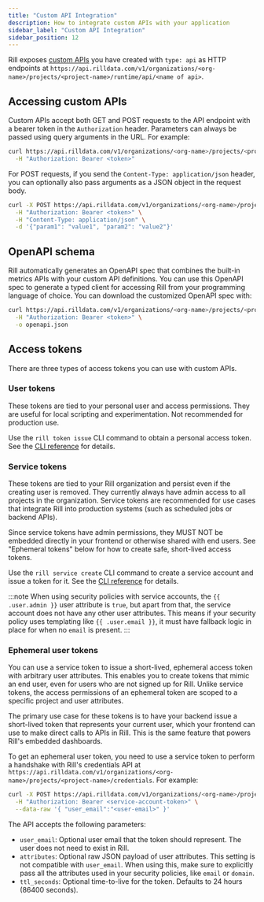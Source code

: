 ```yaml
---
title: "Custom API Integration"
description: How to integrate custom APIs with your application
sidebar_label: "Custom API Integration"
sidebar_position: 12
---
```


Rill exposes [custom APIs](/integrate/custom-apis/index.md) you have created with `type: api` as HTTP endpoints 
at `https://api.rilldata.com/v1/organizations/<org-name>/projects/<project-name>/runtime/api/<name of api>`.

## Accessing custom APIs

Custom APIs accept both GET and POST requests to the API endpoint with a bearer token in the `Authorization` header. Parameters can always be passed using query arguments in the URL. For example:

```bash
curl https://api.rilldata.com/v1/organizations/<org-name>/projects/<project-name>/runtime/api/<name of api>[?query-args] \
  -H "Authorization: Bearer <token>"
```

For POST requests, if you send the `Content-Type: application/json` header, you can optionally also pass arguments as a JSON object in the request body.

```bash
curl -X POST https://api.rilldata.com/v1/organizations/<org-name>/projects/<project-name>/runtime/api/<name of api> \
  -H "Authorization: Bearer <token>" \
  -H "Content-Type: application/json" \
  -d '{"param1": "value1", "param2": "value2"}'
```

## OpenAPI schema

Rill automatically generates an OpenAPI spec that combines the built-in metrics APIs with your custom API definitions. You can use this OpenAPI spec to generate a typed client for accessing Rill from your programming language of choice. You can download the customized OpenAPI spec with:
```bash
curl https://api.rilldata.com/v1/organizations/<org-name>/projects/<project-name>/runtime/api/openapi \
  -H "Authorization: Bearer <token>" \
  -o openapi.json
```

## Access tokens

There are three types of access tokens you can use with custom APIs.

### User tokens

These tokens are tied to your personal user and access permissions. They are useful for local scripting and experimentation. Not recommended for production use. 

Use the `rill token issue` CLI command to obtain a personal access token. See the [CLI reference](../reference/cli/token) for details.

### Service tokens

These tokens are tied to your Rill organization and persist even if the creating user is removed. They currently always have admin access to all projects in the organization. Service tokens are recommended for use cases that integrate Rill into production systems (such as scheduled jobs or backend APIs).

Since service tokens have admin permissions, they MUST NOT be embedded directly in your frontend or otherwise shared with end users. See "Ephemeral tokens" below for how to create safe, short-lived access tokens.

Use the `rill service create` CLI command to create a service account and issue a token for it. See the [CLI reference](../reference/cli/service) for details.

:::note
When using security policies with service accounts, the `{{ .user.admin }}` user attribute is `true`, but apart from that, the service account does not have any other user attributes. This means if your security policy uses templating like `{{ .user.email }}`, it must have fallback logic in place for when no `email` is present.
:::

### Ephemeral user tokens

You can use a service token to issue a short-lived, ephemeral access token with arbitrary user attributes. This enables you to create tokens that mimic an end user, even for users who are not signed up for Rill. Unlike service tokens, the access permissions of an ephemeral token are scoped to a specific project and user attributes.

The primary use case for these tokens is to have your backend issue a short-lived token that represents your current user, which your frontend can use to make direct calls to APIs in Rill. This is the same feature that powers Rill's embedded dashboards.

To get an ephemeral user token, you need to use a service token to perform a handshake with Rill's credentials API at `https://api.rilldata.com/v1/organizations/<org-name>/projects/<project-name>/credentials`. For example:
```bash
curl -X POST https://api.rilldata.com/v1/organizations/<org-name>/projects/<project-name>/credentials \
  -H "Authorization: Bearer <service-account-token>" \
  --data-raw '{ "user_email":"<user-email>" }'
``` 

The API accepts the following parameters:
- `user_email`: Optional user email that the token should represent. The user does not need to exist in Rill.
- `attributes`: Optional raw JSON payload of user attributes. This setting is not compatible with `user_email`. When using this, make sure to explicitly pass all the attributes used in your security policies, like `email` or `domain`.
- `ttl_seconds`: Optional time-to-live for the token. Defaults to 24 hours (86400 seconds).
